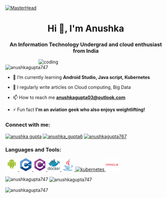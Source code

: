 [![MasterHead](https://img.freepik.com/free-vector/jet-cockpit-empty-airplane-cabin-interior-illustration_1441-3914.jpg?w=1380&t=st=1677771700~exp=1677772300~hmac=9494593ab3957ba110957335d4ea053d51a1016daa9bf9198e19174825bc6995)](https://anushkagupta747.io)
<h1 align="center">Hi 👋, I'm Anushka</h1>
<h3 align="center">An Information Technology Undergrad and cloud enthusiast from India</h3>
<img align="right" alt="coding" width="400" src="https://b858118.smushcdn.com/858118/wp-content/uploads/2021/05/Hero-GIF.gif?lossy=1&strip=1&webp=1">

<p align="left"> <img src="https://komarev.com/ghpvc/?username=anushkagupta747&label=Profile%20views&color=0e75b6&style=flat" alt="anushkagupta747" /> </p>

- 🌱 I’m currently learning **Android Studio, Java script, Kubernetes**

- 📝 I regularly write articles on Cloud computing, Big Data

- 📫 How to reach me **anushkagupta03@outlook.com**

- ⚡ Fun fact **I'm an aviation geek who also enjoys weightlifting!**

<h3 align="left">Connect with me:</h3>
<p align="left">
<a href="https://linkedin.com/in/anushka gupta" target="blank"><img align="center" src="https://raw.githubusercontent.com/rahuldkjain/github-profile-readme-generator/master/src/images/icons/Social/linked-in-alt.svg" alt="anushka gupta" height="30" width="40" /></a>
<a href="https://www.hackerrank.com/anushka_gupta6" target="blank"><img align="center" src="https://raw.githubusercontent.com/rahuldkjain/github-profile-readme-generator/master/src/images/icons/Social/hackerrank.svg" alt="anushka_gupta6" height="30" width="40" /></a>
<a href="https://www.leetcode.com/anushkagupta767" target="blank"><img align="center" src="https://raw.githubusercontent.com/rahuldkjain/github-profile-readme-generator/master/src/images/icons/Social/leet-code.svg" alt="anushkagupta767" height="30" width="40" /></a>
</p>

<h3 align="left">Languages and Tools:</h3>
<p align="left"> <a href="https://developer.android.com" target="_blank" rel="noreferrer"> <img src="https://raw.githubusercontent.com/devicons/devicon/master/icons/android/android-original-wordmark.svg" alt="android" width="40" height="40"/> </a> <a href="https://www.w3schools.com/cpp/" target="_blank" rel="noreferrer"> <img src="https://raw.githubusercontent.com/devicons/devicon/master/icons/cplusplus/cplusplus-original.svg" alt="cplusplus" width="40" height="40"/> </a> <a href="https://www.w3schools.com/cs/" target="_blank" rel="noreferrer"> <img src="https://raw.githubusercontent.com/devicons/devicon/master/icons/csharp/csharp-original.svg" alt="csharp" width="40" height="40"/> </a> <a href="https://www.docker.com/" target="_blank" rel="noreferrer"> <img src="https://raw.githubusercontent.com/devicons/devicon/master/icons/docker/docker-original-wordmark.svg" alt="docker" width="40" height="40"/> </a> <a href="https://www.java.com" target="_blank" rel="noreferrer"> <img src="https://raw.githubusercontent.com/devicons/devicon/master/icons/java/java-original.svg" alt="java" width="40" height="40"/> </a> <a href="https://kubernetes.io" target="_blank" rel="noreferrer"> <img src="https://www.vectorlogo.zone/logos/kubernetes/kubernetes-icon.svg" alt="kubernetes" width="40" height="40"/> </a> <a href="https://www.oracle.com/" target="_blank" rel="noreferrer"> <img src="https://raw.githubusercontent.com/devicons/devicon/master/icons/oracle/oracle-original.svg" alt="oracle" width="40" height="40"/> </a> </p>

<p><img align="left" src="https://github-readme-stats.vercel.app/api/top-langs?username=anushkagupta747&show_icons=true&locale=en&layout=compact" alt="anushkagupta747" /></p>

<p>&nbsp;<img align="center" src="https://github-readme-stats.vercel.app/api?username=anushkagupta747&show_icons=true&locale=en" alt="anushkagupta747" /></p>

<p><img align="center" src="https://github-readme-streak-stats.herokuapp.com/?user=anushkagupta747&" alt="anushkagupta747" /></p>
